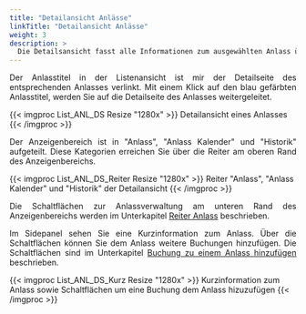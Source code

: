 ```yaml
---
title: "Detailansicht Anlässe"
linkTitle: "Detailansicht Anlässe"
weight: 3
description: >
  Die Detailsansicht fasst alle Informationen zum ausgewählten Anlass übersichtlich zusammen.
---
```

<p style="text-align: justify"> Der Anlasstitel in der Listenansicht ist mir der Detailseite des entsprechenden Anlasses verlinkt. Mit einem Klick auf den blau gefärbten Anlasstitel, werden Sie auf die Detailseite des Anlasses weitergeleitet. 

{{< imgproc List_ANL_DS Resize "1280x" >}}
Detailansicht eines Anlasses
{{< /imgproc >}}

<p style="text-align: justify"> Der Anzeigenbereich ist in "Anlass", "Anlass Kalender" und "Historik" aufgeteilt. Diese Kategorien erreichen Sie über die Reiter am oberen Rand des Anzeigenbereichs. </p>

{{< imgproc List_ANL_DS_Reiter Resize "1280x" >}}
Reiter "Anlass", "Anlass Kalender" und "Historik" der Detailansicht 
{{< /imgproc >}}

<p style="text-align: justify"> Die Schaltflächen zur Anlassverwaltung am unteren Rand des Anzeigenbereichs werden im Unterkapitel <a href="/listen/2_anlässe-suchen/3_anzeigenbereich/3_detailansicht-anlässe/1_anlass/"> Reiter Anlass</a> beschrieben. </p>

<p style="text-align: justify"> Im Sidepanel sehen Sie eine Kurzinformation zum Anlass. Über die Schaltflächen können Sie dem Anlass weitere Buchungen hinzufügen. Die Schaltflächen sind im Unterkapitel <a href="/listen/2_anlässe-suchen/3_anzeigenbereich/3_detailansicht-anlässe/4_bghinzufuegen/">Buchung zu einem Anlass hinzufügen</a> beschrieben. </p>

{{< imgproc List_ANL_DS_Kurz Resize "1280x" >}}
Kurzinformation zum Anlass sowie Schaltflächen um eine Buchung dem Anlass hizuzufügen
{{< /imgproc >}}